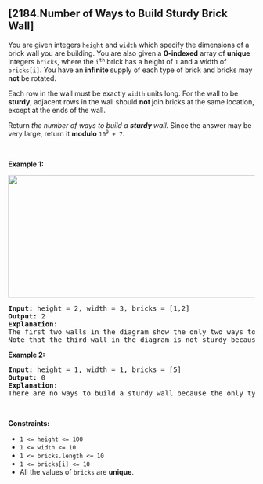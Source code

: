 ## [2184.Number of Ways to Build Sturdy Brick Wall]
<p>You are given integers <code>height</code> and <code>width</code> which specify the dimensions of a brick wall you are building. You are also given a <strong>0-indexed</strong> array of <strong>unique</strong> integers <code>bricks</code>, where the <code>i<sup>th</sup></code> brick has a height of <code>1</code> and a width of <code>bricks[i]</code>. You have an <strong>infinite </strong>supply of each type of brick and bricks may <strong>not</strong> be rotated.</p>

<p>Each row in the wall must be exactly <code>width</code> units long. For the wall to be <strong>sturdy</strong>, adjacent rows in the wall should <strong>not </strong>join bricks at the same location, except at the ends of the wall.</p>

<p>Return <em>the number of ways to build a <strong>sturdy </strong>wall.</em> Since the answer may be very large, return it <strong>modulo</strong> <code>10<sup>9</sup> + 7</code>.</p>

<p>&nbsp;</p>
<p><strong class="example">Example 1:</strong></p>
<img src="https://assets.leetcode.com/uploads/2022/02/20/image-20220220190749-1.png" style="width: 919px; height: 250px;" />
<pre>
<strong>Input:</strong> height = 2, width = 3, bricks = [1,2]
<strong>Output:</strong> 2
<strong>Explanation:</strong>
The first two walls in the diagram show the only two ways to build a sturdy brick wall.
Note that the third wall in the diagram is not sturdy because adjacent rows join bricks 2 units from the left.
</pre>

<p><strong class="example">Example 2:</strong></p>

<pre>
<strong>Input:</strong> height = 1, width = 1, bricks = [5]
<strong>Output:</strong> 0
<strong>Explanation:</strong>
There are no ways to build a sturdy wall because the only type of brick we have is longer than the width of the wall.
</pre>

<p>&nbsp;</p>
<p><strong>Constraints:</strong></p>

<ul>
	<li><code>1 &lt;= height &lt;= 100</code></li>
	<li><code>1 &lt;= width &lt;= 10</code></li>
	<li><code>1 &lt;= bricks.length &lt;= 10</code></li>
	<li><code>1 &lt;= bricks[i] &lt;= 10</code></li>
	<li>All the values of <code>bricks</code> are <strong>unique</strong>.</li>
</ul>
